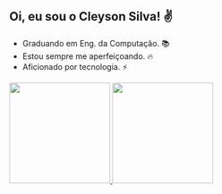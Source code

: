 ## Oi, eu sou o Cleyson Silva! ✌

- Graduando em Eng. da Computação. 📚
- Estou sempre me aperfeiçoando. 🔥
- Aficionado por tecnologia. ⚡

<a href="https://github.com/cleyson02">
<img height="180em" src="https://github-readme-stats.vercel.app/api?username=cleyson02&show_icons=true&theme=dracula&include_all_commits=true&count_private=true"/>
<img height="180em" src="https://github-readme-stats.vercel.app/api/top-langs/?username=cleyson02&layout=compact&langs_count=7&theme=dracula"/>
